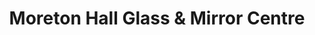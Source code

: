 ---
title: "Moreton Hall Glass & Mirror Centre"
url: /bury-st-edmunds/moreton-hall-glass-and-mirror-centre/
shop: interior decoration
---